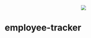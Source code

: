 <div align="Center">
    <img src="https://img.shields.io/badge/License-MIT-yellow.svg" href="https://opensource.org/licenses/MIT">
</div>

# employee-tracker

